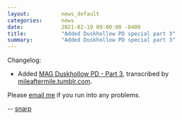 ```yaml
---
layout:          news_default
categories:      news
date:            2021-02-19 09:00:00 -0400
title:           "Added Duskhollow PD special part 3"
summary:         "Added Duskhollow PD special part 3"
---
```


Changelog:

* Added [MAG Duskhollow PD - Part 3]({{site.baseurl}}/special/16008-duskhollowpd-part3.html), transcribed by [mileaftermile.tumblr.com](https://tmblr.co/m68FmGKUY6bSy__wx9P5iEA).

Please [email me](mailto:snarp@snarp.work) if you run into any problems.

-- [snarp](http://snarp.tumblr.com/)